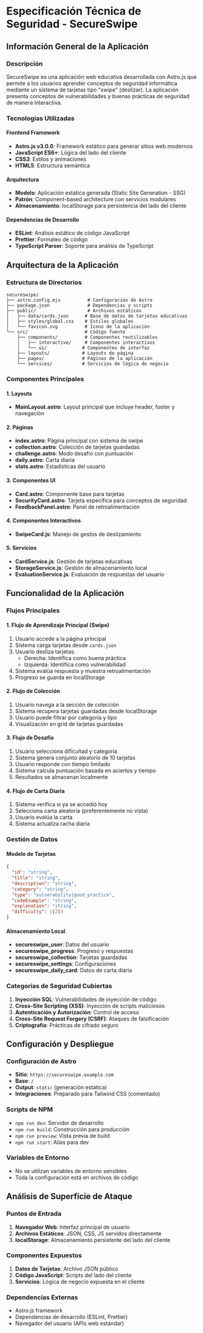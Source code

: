 # Especificación Técnica de Seguridad - SecureSwipe

## Información General de la Aplicación

### Descripción
SecureSwipe es una aplicación web educativa desarrollada con Astro.js que permite a los usuarios aprender conceptos de seguridad informática mediante un sistema de tarjetas tipo "swipe" (deslizar). La aplicación presenta conceptos de vulnerabilidades y buenas prácticas de seguridad de manera interactiva.

### Tecnologías Utilizadas

#### Frontend Framework
- **Astro.js v3.0.0**: Framework estático para generar sitios web modernos
- **JavaScript ES6+**: Lógica del lado del cliente
- **CSS3**: Estilos y animaciones
- **HTML5**: Estructura semántica

#### Arquitectura
- **Modelo**: Aplicación estática generada (Static Site Generation - SSG)
- **Patrón**: Component-based architecture con servicios modulares
- **Almacenamiento**: localStorage para persistencia del lado del cliente

#### Dependencias de Desarrollo
- **ESLint**: Análisis estático de código JavaScript
- **Prettier**: Formateo de código
- **TypeScript Parser**: Soporte para análisis de TypeScript

## Arquitectura de la Aplicación

### Estructura de Directorios
```
secureswipe/
├── astro.config.mjs          # Configuración de Astro
├── package.json              # Dependencias y scripts
├── public/                   # Archivos estáticos
│   ├── data/cards.json      # Base de datos de tarjetas educativas
│   ├── styles/global.css    # Estilos globales
│   └── favicon.svg          # Icono de la aplicación
└── src/                     # Código fuente
    ├── components/          # Componentes reutilizables
    │   ├── interactive/     # Componentes interactivos
    │   └── ui/             # Componentes de interfaz
    ├── layouts/            # Layouts de página
    ├── pages/              # Páginas de la aplicación
    └── services/           # Servicios de lógica de negocio
```

### Componentes Principales

#### 1. Layouts
- **MainLayout.astro**: Layout principal que incluye header, footer y navegación

#### 2. Páginas
- **index.astro**: Página principal con sistema de swipe
- **collection.astro**: Colección de tarjetas guardadas
- **challenge.astro**: Modo desafío con puntuación
- **daily.astro**: Carta diaria
- **stats.astro**: Estadísticas del usuario

#### 3. Componentes UI
- **Card.astro**: Componente base para tarjetas
- **SecurityCard.astro**: Tarjeta específica para conceptos de seguridad
- **FeedbackPanel.astro**: Panel de retroalimentación

#### 4. Componentes Interactivos
- **SwipeCard.js**: Manejo de gestos de deslizamiento

#### 5. Servicios
- **CardService.js**: Gestión de tarjetas educativas
- **StorageService.js**: Gestión de almacenamiento local
- **EvaluationService.js**: Evaluación de respuestas del usuario

## Funcionalidad de la Aplicación

### Flujos Principales

#### 1. Flujo de Aprendizaje Principal (Swipe)
1. Usuario accede a la página principal
2. Sistema carga tarjetas desde `cards.json`
3. Usuario desliza tarjetas:
   - Derecha: Identifica como buena práctica
   - Izquierda: Identifica como vulnerabilidad
4. Sistema evalúa respuesta y muestra retroalimentación
5. Progreso se guarda en localStorage

#### 2. Flujo de Colección
1. Usuario navega a la sección de colección
2. Sistema recupera tarjetas guardadas desde localStorage
3. Usuario puede filtrar por categoría y tipo
4. Visualización en grid de tarjetas guardadas

#### 3. Flujo de Desafío
1. Usuario selecciona dificultad y categoría
2. Sistema genera conjunto aleatorio de 10 tarjetas
3. Usuario responde con tiempo limitado
4. Sistema calcula puntuación basada en aciertos y tiempo
5. Resultados se almacenan localmente

#### 4. Flujo de Carta Diaria
1. Sistema verifica si ya se accedió hoy
2. Selecciona carta aleatoria (preferentemente no vista)
3. Usuario evalúa la carta
4. Sistema actualiza racha diaria

### Gestión de Datos

#### Modelo de Tarjetas
```json
{
  "id": "string",
  "title": "string",
  "description": "string",
  "category": "string",
  "type": "vulnerability|good_practice",
  "codeExample": "string",
  "explanation": "string",
  "difficulty": 1|2|3
}
```

#### Almacenamiento Local
- **secureswipe_user**: Datos del usuario
- **secureswipe_progress**: Progreso y respuestas
- **secureswipe_collection**: Tarjetas guardadas
- **secureswipe_settings**: Configuraciones
- **secureswipe_daily_card**: Datos de carta diaria

### Categorías de Seguridad Cubiertas
1. **Inyección SQL**: Vulnerabilidades de inyección de código
2. **Cross-Site Scripting (XSS)**: Inyección de scripts maliciosos
3. **Autenticación y Autorización**: Control de acceso
4. **Cross-Site Request Forgery (CSRF)**: Ataques de falsificación
5. **Criptografía**: Prácticas de cifrado seguro

## Configuración y Despliegue

### Configuración de Astro
- **Sitio**: `https://secureswipe.example.com`
- **Base**: `/`
- **Output**: `static` (generación estática)
- **Integraciones**: Preparado para Tailwind CSS (comentado)

### Scripts de NPM
- `npm run dev`: Servidor de desarrollo
- `npm run build`: Construcción para producción
- `npm run preview`: Vista previa de build
- `npm run start`: Alias para dev

### Variables de Entorno
- No se utilizan variables de entorno sensibles
- Toda la configuración está en archivos de código

## Análisis de Superficie de Ataque

### Puntos de Entrada
1. **Navegador Web**: Interfaz principal de usuario
2. **Archivos Estáticos**: JSON, CSS, JS servidos directamente
3. **localStorage**: Almacenamiento persistente del lado del cliente

### Componentes Expuestos
1. **Datos de Tarjetas**: Archivo JSON público
2. **Código JavaScript**: Scripts del lado del cliente
3. **Servicios**: Lógica de negocio expuesta en el cliente

### Dependencias Externas
- Astro.js framework
- Dependencias de desarrollo (ESLint, Prettier)
- Navegador del usuario (APIs web estándar)
